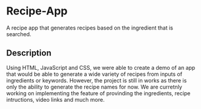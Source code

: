 # Recipe-App
A recipe app that generates recipes based on the ingredient that is searched.

## Description
Using HTML, JavaScript and CSS, we were able to create a demo of an app that would be able to generate a wide variety of recipes from inputs of ingredients or keywords.
However, the project is still in works as there is only the ability to generate the recipe names for now. We are curretnly working on implementing the feature of provinding the ingredients, recipe intructions, video links and much more.

